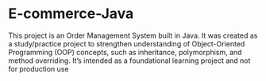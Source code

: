 # E-commerce-Java
This project is an Order Management System built in Java. It was created as a study/practice project to strengthen understanding of Object-Oriented Programming (OOP) concepts, such as inheritance, polymorphism, and method overriding. It’s intended as a foundational learning project and not for production use
